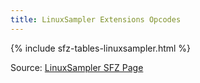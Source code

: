 ```yaml
---
title: LinuxSampler Extensions Opcodes
---
```


{% include sfz-tables-linuxsampler.html %}

Source: [LinuxSampler SFZ Page](http://linuxsampler.org/sfz/)
